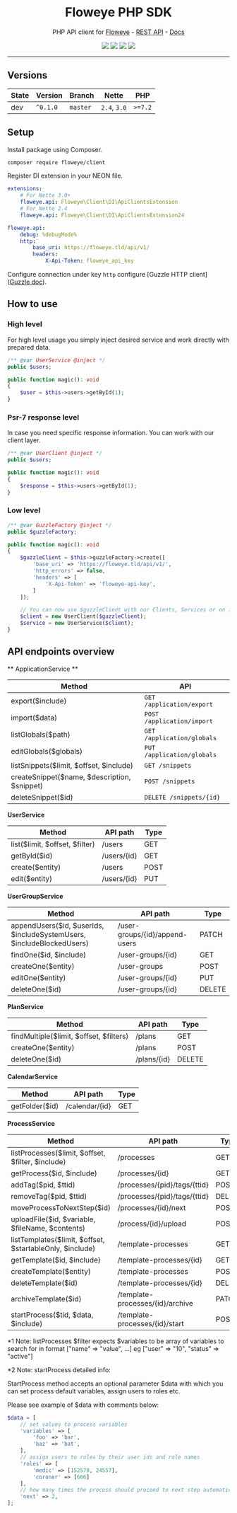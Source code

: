 <h1 align="center">Floweye PHP SDK</h1>

<p align="center">PHP API client for <a href="https://floweye.app">Floweye</a> - <a href="https://api.floweye.app">REST API</a> - <a href="https://docs.floweye.app">Docs</a></p>

<p align=center>
  <a href="https://github.com/flowsource/floweye-client/actions"><img src="https://badgen.net/github/status/flowsource/floweye-client/"></a>
  <a href="https://coveralls.io/r/flowsource/floweye-client"><img src="https://badgen.net/coveralls/c/github/flowsource/floweye-client/"></a>
  <a href="https://packagist.org/packages/floweye/client"><img src="https://badgen.net/packagist/dm/floweye/client"></a>
  <a href="https://packagist.org/packages/floweye/client"><img src="https://badgen.net/packagist/v/floweye/client"></a>
<p>

-----

## Versions

| State  | Version      | Branch   | Nette        | PHP     |
|--------|--------------|----------|--------------|---------|
| dev    | `^0.1.0`     | `master` | `2.4`, `3.0` | `>=7.2` |

## Setup

Install package using Composer.

```bash
composer require floweye/client
```

Register DI extension in your NEON file.

```yaml
extensions:
    # For Nette 3.0+
    floweye.api: Floweye\Client\DI\ApiClientsExtension
    # For Nette 2.4
    floweye.api: Floweye\Client\DI\ApiClientsExtension24

floweye.api:
    debug: %debugMode%
    http:
        base_uri: https://floweye.tld/api/v1/
        headers:
            X-Api-Token: floweye_api_key
```

Configure connection under key `http` configure [Guzzle HTTP client]([Guzzle doc](https://guzzle.readthedocs.io/en/latest/quickstart.html)).

## How to use

### High level

For high level usage you simply inject desired service and work directly with prepared data.

```php
/** @var UserService @inject */
public $users;

public function magic(): void
{
    $user = $this->users->getById(1);
}
```

### Psr-7 response level

In case you need specific response information. You can work with our client layer.

```php
/** @var UserClient @inject */
public $users;

public function magic(): void
{
    $response = $this->users->getById(1);
}
```

### Low level

```php
/** @var GuzzleFactory @inject */
public $guzzleFactory;

public function magic(): void
{
    $guzzleClient = $this->guzzleFactory->create([
        'base_uri' => 'https://floweye.tld/api/v1/',
        'http_errors' => false,
        'headers' => [
            'X-Api-Token' => 'floweye-api-key',
        ]
    ]);

    // You can now use $guzzleClient with our Clients, Services or on its own
    $client = new UserClient($guzzleClient);
    $service = new UserService($client);
}
```

## API endpoints overview

** ApplicationService **

| Method                                       | API                             |
| -------------------------------------------- | ------------------------------- |
| export($include)                             | `GET /application/export`       |
| import($data)                                | `POST /application/import`      |
| listGlobals($path)                           | `GET /application/globals`      |
| editGlobals($globals)                                | `PUT /application/globals`      |
| listSnippets($limit, $offset, $include)      | `GET /snippets`                 |
| createSnippet($name, $description, $snippet) | `POST /snippets`                |
| deleteSnippet($id)                           | `DELETE /snippets/{id}`         |

**UserService**

| Method                         | API path                    | Type   |
| ------------------------------ | --------------------------- | ------ |
| list($limit, $offset, $filter) | /users                      | GET    |
| getById($id)                   | /users/{id}                 | GET    |
| create($entity)                | /users                      | POST   |
| edit($entity)                  | /users/{id}                 | PUT    |

**UserGroupService**

| Method                                                                | API path                       | Type   |
| --------------------------------------------------------------------- | ------------------------------ | ------ |
| appendUsers($id, $userIds, $includeSystemUsers, $includeBlockedUsers) | /user-groups/{id}/append-users | PATCH  |
| findOne($id, $include)                                                | /user-groups/{id}              | GET    |
| createOne($entity)                                                    | /user-groups                   | POST   |
| editOne($entity)                                                      | /user-groups/{id}              | PUT    |
| deleteOne($id)                                                        | /user-groups/{id}              | DELETE |

**PlanService**

| Method                                  | API path    | Type   |
| --------------------------------------- | ----------- | ------ |
| findMultiple($limit, $offset, $filters) | /plans      | GET    |
| createOne($entity)                      | /plans      | POST   |
| deleteOne($id)                          | /plans/{id} | DELETE |

**CalendarService**

| Method         | API path       | Type   |
| -------------- | -------------- | ------ |
| getFolder($id) | /calendar/{id} | GET    |

**ProcessService**

| Method                                                    | API path                           | Type   |
| ----------------------------------------------------------| ---------------------------------- | ------ |
| listProcesses($limit, $offset, $filter, $include)         | /processes                         | GET    |
| getProcess($id, $include)                                 | /processes/{id}                    | GET    |
| addTag($pid, $ttid)                                       | /processes/{pid}/tags/{ttid}       | POST   |
| removeTag($pid, $ttid)                                    | /processes/{pid}/tags/{ttid}       | DELETE |
| moveProcessToNextStep($id)                                | /processes/{id}/next               | POST   |
| uploadFile($id, $variable, $fileName, $contents)          | /process/{id}/upload               | POST   |
| listTemplates($limit, $offset, $startableOnly, $include)  | /template-processes                | GET    |
| getTemplate($id, $include)                                | /template-processes/{id}           | GET    |
| createTemplate($entity)                                   | /template-processes                | POST   |
| deleteTemplate($id)                                       | /template-processes/{id}           | DELETE |
| archiveTemplate($id)                                      | /template-processes/{id}/archive   | PATCH  |
| startProcess($tid, $data, $include)                       | /template-processes/{id}/start     | POST   |

*1 Note: listProcesses $filter expects $variables to be array of variables to search for in format ["name" => "value", ...] eg ["user" => "10", "status" => "active"]

*2 Note: startProcess detailed info:

StartProcess method accepts an optional parameter $data with which you can set process default variables, assign users to roles etc.

Please see example of $data with comments below:

```php
$data = [
    // set values to process variables
    'variables' => [
        'foo' => 'bar',
        'baz' => 'bat',
    ],
    // assign users to roles by their user ids and role names
    'roles' => [
        'medic' => [152578, 24557],
        'coroner' => [666]
    ],
    // how many times the process should proceed to next step automatically
    'next' => 2,
];
```
